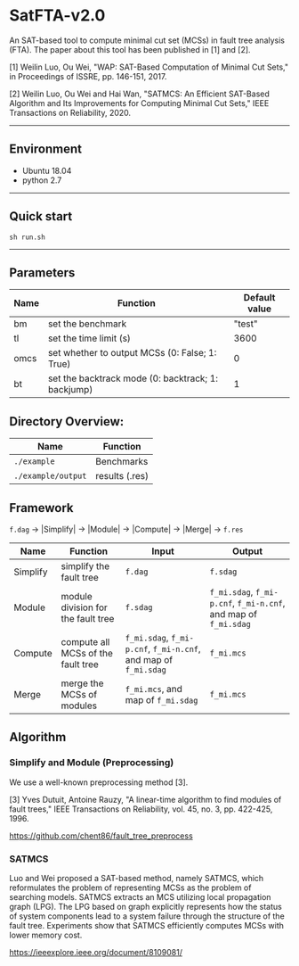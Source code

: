 # SatFTA-v2.0

An SAT-based tool to compute minimal cut set (MCSs) in fault tree analysis (FTA).
The paper about this tool has been published in [1] and [2].

[1] Weilin Luo, Ou Wei, "WAP: SAT-Based Computation of Minimal Cut Sets," in Proceedings of ISSRE, pp. 146-151, 2017.

[2] Weilin Luo, Ou Wei and Hai Wan, "SATMCS: An Efficient SAT-Based Algorithm and Its Improvements for Computing Minimal Cut Sets," IEEE Transactions on Reliability, 2020.

---
## Environment
- Ubuntu 18.04
- python 2.7

---
## Quick start
```
sh run.sh
```

---
## Parameters

|Name|Function|Default value|
|-|-|-|
|bm|set the benchmark|"test"|
|tl|set the time limit (s)|3600|
|omcs|set whether to output MCSs (0: False; 1: True)|0|
|bt|set the backtrack mode (0: backtrack; 1: backjump)|1|

## Directory Overview:

|Name|Function|
|-|-|
|`./example`|Benchmarks|
|`./example/output`|results (.res)|

## Framework

`f.dag` -> |Simplify| -> |Module| -> |Compute| -> |Merge| -> `f.res`

|Name|Function|Input|Output|
|-|-|-|-|
|Simplify|simplify the fault tree|`f.dag`|`f.sdag`|
|Module|module division for the fault tree|`f.sdag`|`f_mi.sdag`, `f_mi-p.cnf`, `f_mi-n.cnf`, and map of `f_mi.sdag`|
|Compute|compute all MCSs of the fault tree|`f_mi.sdag`, `f_mi-p.cnf`, `f_mi-n.cnf`, and map of `f_mi.sdag`|`f_mi.mcs`|
|Merge|merge the MCSs of modules|`f_mi.mcs`, and map of `f_mi.sdag`|`f_mi.mcs`|

## Algorithm

### Simplify and Module (Preprocessing)

We use a well-known preprocessing method [3].

[3] Yves Dutuit, Antoine Rauzy, "A linear-time algorithm to find modules of fault trees," IEEE Transactions on Reliability, vol. 45, no. 3, pp. 422-425, 1996.

https://github.com/chent86/fault_tree_preprocess

### SATMCS

Luo and Wei proposed a SAT-based method, namely SATMCS, which reformulates the problem of representing MCSs as the problem of searching models. 
SATMCS extracts an MCS utilizing local propagation graph (LPG).
The LPG based on graph explicitly represents how the status of system components lead to a system failure through the structure of the fault tree. 
Experiments show that SATMCS efficiently computes MCSs with lower memory cost. 

https://ieeexplore.ieee.org/document/8109081/

